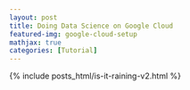 ```yaml
---
layout: post
title: Doing Data Science on Google Cloud
featured-img: google-cloud-setup
mathjax: true
categories: [Tutorial]
---
```

{% include posts_html/is-it-raining-v2.html %}
